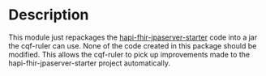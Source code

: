 # Description

This module just repackages the [hapi-fhir-jpaserver-starter](https://github.com/hapifhir/hapi-fhir-jpaserver-starter) code into a jar the cqf-ruler can use. None of the code created in this package should be modified. This allows the cqf-ruler to pick up improvements made to the hapi-fhir-jpaserver-starter project automatically.
